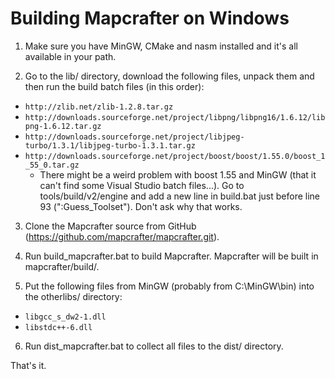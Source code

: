# Building Mapcrafter on Windows #

1. Make sure you have MinGW, CMake and nasm installed and it's all available in your path.

2. Go to the lib/ directory, download the following files, unpack them and then run the build batch files (in this order):

* `http://zlib.net/zlib-1.2.8.tar.gz`
* `http://downloads.sourceforge.net/project/libpng/libpng16/1.6.12/libpng-1.6.12.tar.gz`
* `http://downloads.sourceforge.net/project/libjpeg-turbo/1.3.1/libjpeg-turbo-1.3.1.tar.gz`
* `http://downloads.sourceforge.net/project/boost/boost/1.55.0/boost_1_55_0.tar.gz`
  * There might be a weird problem with boost 1.55 and MinGW (that it can't find some Visual Studio batch files...). Go to tools/build/v2/engine and add a new line in build.bat just before line 93 (":Guess_Toolset"). Don't ask why that works.

3. Clone the Mapcrafter source from GitHub (https://github.com/mapcrafter/mapcrafter.git).

4. Run build_mapcrafter.bat to build Mapcrafter. Mapcrafter will be built in mapcrafter/build/.

5. Put the following files from MinGW (probably from C:\MinGW\bin\) into the otherlibs/ directory:

* `libgcc_s_dw2-1.dll`
* `libstdc++-6.dll`

6. Run dist_mapcrafter.bat to collect all files to the dist/ directory.

That's it.
